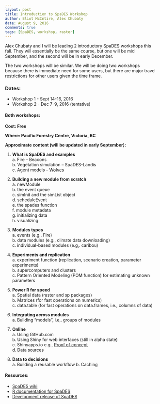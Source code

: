 ```yaml
---
layout: post
title: Introduction to SpaDES Workshop
author: Eliot McIntire, Alex Chubaty
date: August 9, 2016
comments: true
tags: [SpaDES, workshop, raster]
---
```


Alex Chubaty and I will be leading 2 introductory SpaDES workshops this fall. They will essentially be the same course, but one will be mid September, and the second will be in early December. 

The two workshops will be similar. We will be doing two workshops because there is immediate need for some users, but there are major travel restrictions for other users given the time frame.

### Dates: 

- Workshop 1 - Sept 14-16, 2016
- Workshop 2 - Dec 7-9, 2016 (tentative)

#### Both workshops:

**Cost: Free**

**Where: Pacific Forestry Centre, Victoria, BC**

**Approximate content (will be updated in early September):**

1.	**What is SpaDES and examples**  
    a.	Fire – Beacons  
    b.	Vegetation simulation – SpaDES-Landis  
    c.	Agent models – [Wolves](http://htmlpreview.github.io/?https://github.com/PredictiveEcology/SpaDES-modules/blob/master/modules/wolfAlps/wolfAlps.html)

2.	**Building a new module from scratch**  
    a. newModule  
    b. the event queue  
    c. simInit and the simList object  
    d. scheduleEvent  
    e. the spades function  
    f. module metadata  
    g. initializing data  
    h. visualizing  
  
3.	**Modules types**  
    a. events (e.g., Fire)  
    b. data modules (e.g., climate data downloading)  
    c. individual-based modules (e.g,. caribou)  

4.	**Experiments and replication**  
    a.	experiment function (replication, scenario creation, parameter experiments)  
    b.	supercomputers and clusters  
    c.	Pattern Oriented Modeling (POM function) for estimating unknown parameters  

5.	**Power R for speed**  
    a.	Spatial data (raster and sp packages)  
    b.	Matrices  (for fast operations on numerics)  
    c.	data.table (for fast operations on data.frames, i.e., columns of data)  

6.	**Integrating across modules**  
    a.	Building “models”, i.e,. groups of modules

7.	**Online**  
    a.	Using GitHub.com  
    b.	Using Shiny for web interfaces (still in alpha state)  
    c.	Shinyapps.io e.g., [Proof of concept](https://spades.shinyapps.io/ForestChange_ProofOfConcept/)  
    d.	Data sources  

8.	**Data to decisions**  
    a.	Building a reusable workflow
    b.	Caching
    
#### Resources:

- [SpaDES wiki](https://github.com/PredictiveEcology/SpaDES/wiki)
- [R documentation for SpaDES](http://www.rdocumentation.org/packages/SpaDES/versions/1.2.0)
- [Development release of SpaDES](https://github.com/PredictiveEcology/SpaDES/tree/development)
